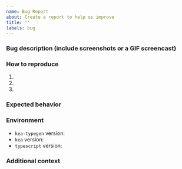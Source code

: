 ```yaml
---
name: Bug Report
about: Create a report to help us improve
title: ''
labels: bug
---
```


### Bug description (include screenshots or a GIF screencast)



### How to reproduce

1. 
2. 
3. 

### Expected behavior



### Environment

- `kea-typegen` version:
- `kea` version:
- `typescript` version:


### Additional context